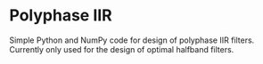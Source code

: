 # Polyphase IIR

Simple Python and NumPy code for design of polyphase IIR filters. Currently only used for the design
of optimal halfband filters.
